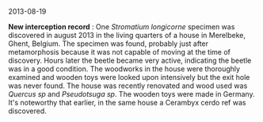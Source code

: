 2013-08-19

**New interception record** : One *Stromatium longicorne* specimen was discovered in august 2013 in the living quarters of a house in Merelbeke, Ghent, Belgium. The specimen was found, probably just after metamorphosis because it was not capable of moving at the time of discovery. Hours later the beetle became very active, indicating the beetle was in a good condition. The woodworks in the house were thoroughly examined and wooden toys were looked upon intensively but the exit hole was never found. The house was recently renovated and wood used was *Quercus sp* and *Pseudotsuga sp*. The wooden toys were made in Germany. It's noteworthy that earlier, in the same house a Cerambyx cerdo ref was discovered.
